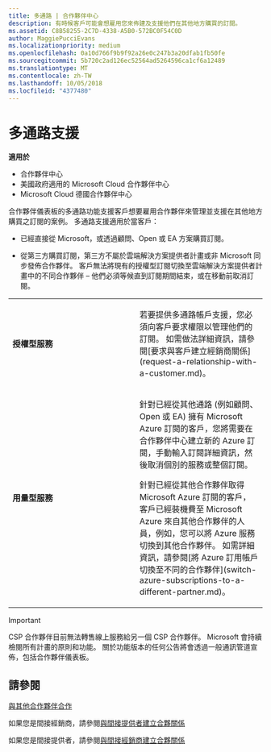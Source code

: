 ```yaml
---
title: 多通路 | 合作夥伴中心
description: 有時候客戶可能會想雇用您來佈建及支援他們在其他地方購買的訂閱。
ms.assetid: C8B58255-2C7D-4338-A5B0-572BC0F54C0D
author: MaggiePucciEvans
ms.localizationpriority: medium
ms.openlocfilehash: 0a10d766f9b9f92a26e0c247b3a20dfab1fb50fe
ms.sourcegitcommit: 5b720c2ad126ec52564ad5264596ca1cf6a12489
ms.translationtype: MT
ms.contentlocale: zh-TW
ms.lasthandoff: 10/05/2018
ms.locfileid: "4377480"
---
```

# <a name="multi-channel-support"></a>多通路支援

**適用於**

-  合作夥伴中心
-  美國政府適用的 Microsoft Cloud 合作夥伴中心
-  Microsoft Cloud 德國合作夥伴中心

合作夥伴儀表板的多通路功能支援客戶想要雇用合作夥伴來管理並支援在其他地方購買之訂閱的案例。 多通路支援適用於當客戶：

-   已經直接從 Microsoft，或透過顧問、Open 或 EA 方案購買訂閱。

-   從第三方購買訂閱，第三方不屬於雲端解決方案提供者計畫或非 Microsoft 同步發佈合作夥伴。 客戶無法將現有的授權型訂閱切換至雲端解決方案提供者計畫中的不同合作夥伴 – 他們必須等候直到訂閱期間結束，或在移動前取消訂閱。


<table>
<colgroup>
<col width="50%" />
<col width="50%" />
</colgroup>
<tbody>
<tr class="odd">
<td><p><strong>授權型服務</strong></p></td>
<td><p>若要提供多通路帳戶支援，您必須向客戶要求權限以管理他們的訂閱。 如需做法詳細資訊，請參閱[要求與客戶建立經銷商關係](request-a-relationship-with-a-customer.md)。</p></td>
</tr>
<tr class="even">
<td><p><strong>用量型服務</strong></p></td>
<td>
<p>針對已經從其他通路 (例如顧問、Open 或 EA) 擁有 Microsoft Azure 訂閱的客戶，您將需要在合作夥伴中心建立新的 Azure 訂閱，手動輸入訂閱詳細資訊，然後取消個別的服務或整個訂閱。</p>
<p>針對已經從其他合作夥伴取得 Microsoft Azure 訂閱的客戶，客戶已經裝機費至 Microsoft Azure 來自其他合作夥伴的人員，例如，您可以將 Azure 服務切換到其他合作夥伴。 如需詳細資訊，請參閱[將 Azure 訂用帳戶切換至不同的合作夥伴](switch-azure-subscriptions-to-a-different-partner.md)。</p>
</td>
</tr>
</tbody>
</table>

> [!IMPORTANT]  
> CSP 合作夥伴目前無法轉售線上服務給另一個 CSP 合作夥伴。 Microsoft 會持續檢閱所有計畫的原則和功能。 關於功能版本的任何公告將會透過一般通訊管道宣佈，包括合作夥伴儀表板。 

## <a name="see-also"></a>請參閱

[與其他合作夥伴合作](work-with-other-partners.md)

如果您是間接經銷商，請參閱[與間接提供者建立合夥關係](indirect-reseller-tasks-in-partner-center.md)

如果您是間接提供者，請參閱[與間接經銷商建立合夥關係](indirect-provider-tasks-in-partner-center.md) 

 

 



